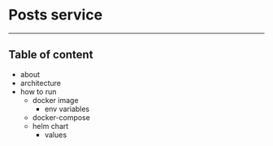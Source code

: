 # Posts service

***

## Table of content

* about
* architecture
* how to run
  * docker image
      * env variables
  * docker-compose
  * helm chart
    * values
  